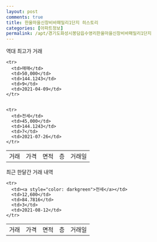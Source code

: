 ```yaml
---
layout: post
comments: true
title: 한울마을신창비바패밀리1단지 히스토리
categories: [아파트정보]
permalink: /apt/경기도화성시봉담읍수영리한울마을신창비바패밀리1단지
---
```


역대 최고가 거래
<table class="sortable">
    <tr>
      <td>거래</td>
      <td>가격</td>
      <td>면적</td>
      <td>층</td>
      <td>거래일</td>
    </tr>
    
    <tr>
      <td>매매</td>
      <td>50,000</td>
      <td>144.1243</td>
      <td>9</td>
      <td>2021-04-09</td>
    </tr>
        
    
    <tr>
      <td>전세</td>
      <td>45,000</td>
      <td>144.1243</td>
      <td>7</td>
      <td>2021-07-26</td>
    </tr>
        
    
</table>

최근 한달간 거래 내역

<font size='small'>
<table class="sortable">
    <tr>
      <td>거래</td>
      <td>가격</td>
      <td>면적</td>
      <td>층</td>
      <td>거래일</td>
    </tr>

    <tr>
      <td><a style="color: darkgreen">전세</a></td>
      <td>12,600</td>
      <td>84.7816</td>
      <td>3</td>
      <td>2021-08-12</td>
    </tr>
      
</table>
</font>

